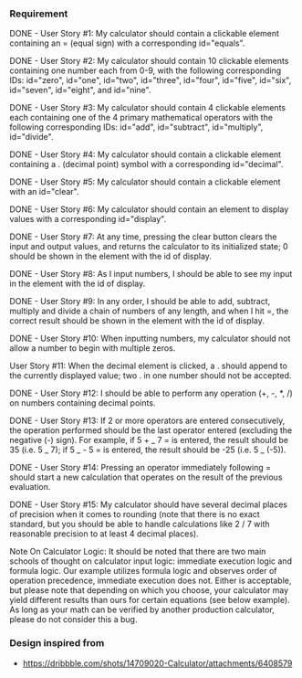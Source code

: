 ### Requirement

DONE - User Story #1: My calculator should contain a clickable element containing an = (equal sign) with a corresponding id="equals".

DONE - User Story #2: My calculator should contain 10 clickable elements containing one number each from 0-9, with the following corresponding IDs: id="zero", id="one", id="two", id="three", id="four", id="five", id="six", id="seven", id="eight", and id="nine".

DONE - User Story #3: My calculator should contain 4 clickable elements each containing one of the 4 primary mathematical operators with the following corresponding IDs: id="add", id="subtract", id="multiply", id="divide".

DONE - User Story #4: My calculator should contain a clickable element containing a . (decimal point) symbol with a corresponding id="decimal".

DONE - User Story #5: My calculator should contain a clickable element with an id="clear".

DONE - User Story #6: My calculator should contain an element to display values with a corresponding id="display".

DONE - User Story #7: At any time, pressing the clear button clears the input and output values, and returns the calculator to its initialized state; 0 should be shown in the element with the id of display.

DONE - User Story #8: As I input numbers, I should be able to see my input in the element with the id of display.

DONE - User Story #9: In any order, I should be able to add, subtract, multiply and divide a chain of numbers of any length, and when I hit =, the correct result should be shown in the element with the id of display.

DONE - User Story #10: When inputting numbers, my calculator should not allow a number to begin with multiple zeros.

User Story #11: When the decimal element is clicked, a . should append to the currently displayed value; two . in one number should not be accepted.

DONE - User Story #12: I should be able to perform any operation (+, -, \*, /) on numbers containing decimal points.

DONE - User Story #13: If 2 or more operators are entered consecutively, the operation performed should be the last operator entered (excluding the negative (-) sign). For example, if 5 + _ 7 = is entered, the result should be 35 (i.e. 5 _ 7); if 5 _ - 5 = is entered, the result should be -25 (i.e. 5 _ (-5)).

DONE - User Story #14: Pressing an operator immediately following = should start a new calculation that operates on the result of the previous evaluation.

DONE - User Story #15: My calculator should have several decimal places of precision when it comes to rounding (note that there is no exact standard, but you should be able to handle calculations like 2 / 7 with reasonable precision to at least 4 decimal places).

Note On Calculator Logic: It should be noted that there are two main schools of thought on calculator input logic: immediate execution logic and formula logic. Our example utilizes formula logic and observes order of operation precedence, immediate execution does not. Either is acceptable, but please note that depending on which you choose, your calculator may yield different results than ours for certain equations (see below example). As long as your math can be verified by another production calculator, please do not consider this a bug.

### Design inspired from

- https://dribbble.com/shots/14709020-Calculator/attachments/6408579
